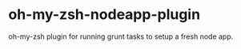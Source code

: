 oh-my-zsh-nodeapp-plugin
========================

oh-my-zsh plugin for running grunt tasks to setup a fresh node app.
